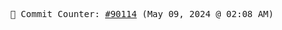 <p align="center">
    <samp>
        📮 Commit Counter: <a href="https://github.com/Javascript-void0/Javascript-void0/commits/main">#90114</a> (May 09, 2024 @ 02:08 AM)
    </samp>
</p>